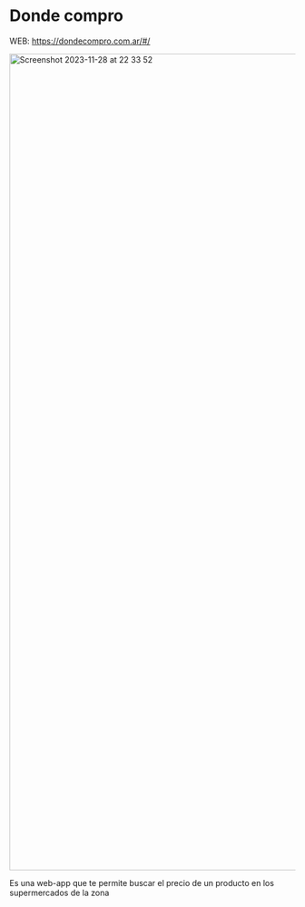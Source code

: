 # Donde compro

WEB: https://dondecompro.com.ar/#/

<img width="1439" alt="Screenshot 2023-11-28 at 22 33 52" src="https://github.com/attrix182/donde-compro/assets/44885834/e21e806d-c977-42ea-a693-084ffea08642">

Es una web-app que te permite buscar el precio de un producto en los supermercados de la zona
